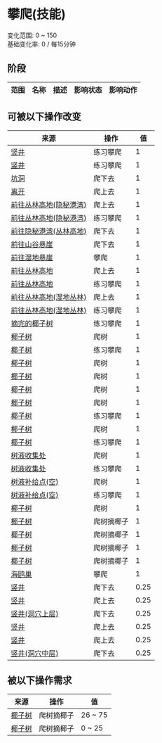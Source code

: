 # 攀爬(技能)  
变化范围: 0 ~ 150  
基础变化率: 0 / 每15分钟  
## 阶段  
范围  |  名称  |  描述  |  影响状态  |  影响动作  
----  |  ----  |  ----  |  ----  |  ----  
## 可被以下操作改变  
来源  |  操作  |  值  
----  |  ----  |  ----  
[竖井](ShaftFloodedChamberToCrystalChamber.md)  |  练习攀爬  |  1  
[竖井](ShaftLowChamberToMidChamber.md)  |  练习攀爬  |  1  
[坑洞](HighlandHoleEntrance.md)  |  爬下去  |  1  
[离开](HighlandHoleExit.md)  |  爬上去  |  1  
[前往丛林高地(隐秘港湾)](Path_CoveToJungleHighlands.md)  |  爬上去  |  1  
[前往丛林高地(隐秘港湾)](Path_CoveToJungleHighlands.md)  |  练习攀爬  |  1  
[前往隐秘港湾(丛林高地)](Path_JungleHighlandsToCove.md)  |  爬下去  |  1  
[前往山谷悬崖](Path_JungleHighlandsToValley.md)  |  爬下去  |  1  
[前往湿地悬崖](Path_JungleHighlandsToWetlands.md)  |  攀爬  |  1  
[前往丛林高地](Path_ValleyToJungleHighlands.md)  |  爬上去  |  1  
[前往丛林高地](Path_ValleyToJungleHighlands.md)  |  练习攀爬  |  1  
[前往丛林高地(湿地丛林)](Path_WetlandsToJungleHighlands.md)  |  爬上去  |  1  
[前往丛林高地(湿地丛林)](Path_WetlandsToJungleHighlands.md)  |  练习攀爬  |  1  
[摘完的椰子树](PalmTreeCleared.md)  |  练习攀爬  |  1  
[椰子树](PalmTreeNew.md)  |  爬树  |  1  
[椰子树](PalmTreeNew.md)  |  练习攀爬  |  1  
[椰子树](PalmTreeNewMultiEventOld.md)  |  爬树  |  1  
[椰子树](PalmTreeNewMultiEventOld.md)  |  爬树  |  1  
[椰子树](PalmTreeNewMultiEventOld.md)  |  爬树  |  1  
[椰子树](PalmTreeNewMultiEventOld.md)  |  爬树  |  1  
[椰子树](PalmTreeNewMultiEventOld.md)  |  练习攀爬  |  1  
[椰子树](PalmTreeOld.md)  |  爬树  |  1  
[椰子树](PalmTreeOld.md)  |  练习攀爬  |  1  
[树液收集处](PalmTreeSapStation.md)  |  爬树  |  1  
[树液收集处](PalmTreeSapStation.md)  |  练习攀爬  |  1  
[树液补给点(空)](PalmTreeSapStationEmpty.md)  |  爬树  |  1  
[树液补给点(空)](PalmTreeSapStationEmpty.md)  |  练习攀爬  |  1  
[椰子树](PalmTree_IH.md)  |  爬树  |  1  
[椰子树](PalmTree_Unique.md)  |  爬树摘椰子  |  1  
[椰子树](PalmTree_Unique.md)  |  爬树摘椰子  |  1  
[椰子树](PalmTree_Unique.md)  |  爬树摘椰子  |  1  
[椰子树](PalmTree_Unique.md)  |  爬树摘椰子  |  1  
[海鸥巢](SeagullNest.md)  |  攀爬  |  1  
[竖井](ShaftCrystalChamberToFloodedChamber.md)  |  爬下去  |  0.25  
[竖井](ShaftFloodedChamberToCrystalChamber.md)  |  爬上去  |  0.25  
[竖井(洞穴上层)](ShaftHighChamberToMidChamber.md)  |  爬下去  |  0.25  
[竖井](ShaftLowChamberToMidChamber.md)  |  爬上去  |  0.25  
[竖井](ShaftMidChamberToHighChamber.md)  |  爬上去  |  0.25  
[竖井(洞穴中层)](ShaftMidChamberToLowChamber.md)  |  爬下去  |  0.25  
## 被以下操作需求  
来源  |  操作  |  值  
----  |  ----  |  ----  
[椰子树](PalmTree_Unique.md)  |  爬树摘椰子  |  26 ~ 75  
[椰子树](PalmTree_Unique.md)  |  爬树摘椰子  |  0 ~ 25  
